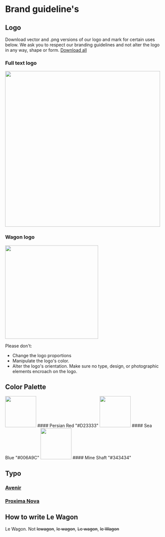# Brand guideline's

## Logo

Download vector and .png versions of our logo and mark for certain uses below. We ask you to respect our branding guidelines and not alter the logo in any way, shape or form. [Download all](https://github.com/lewagon/design/raw/master/guidelines/readme_files/assets_pack.zip)

### Full text logo
<img src='https://raw.githubusercontent.com/lewagon/design/master/guidelines/readme_files/assets_pack/pixels/le-wagon-logo-horizontal-red.jpg' width='500' >

### Wagon logo
<img src='https://raw.githubusercontent.com/lewagon/design/master/guidelines/readme_files/assets_pack/pixels/le-wagon-logo-red-940.jpg' width='300' >


Please don't:
- Change the logo proportions
- Manipulate the logo's color.
- Alter the logo's orientation. Make sure no type, design, or photographic elements encroach on the logo.

## Color Palette

<img src="https://raw.githubusercontent.com/lewagon/design/master/guidelines/readme_files/colors/persian-red.jpg" width="100">
#### Persian Red
"#D23333"

<img src="https://raw.githubusercontent.com/lewagon/design/master/guidelines/readme_files/colors/sea-blue.jpg" width="100">
#### Sea Blue
"#006A9C"

<img src='https://raw.githubusercontent.com/lewagon/design/master/guidelines/readme_files/colors/mine-shaft.jpg' width="100" >
#### Mine Shaft
"#343434"

## Typo

### [Avenir](https://www.myfonts.com/fonts/linotype/avenir/)
### [Proxima Nova](https://typekit.com/fonts/proxima-nova)

## How to write Le Wagon

Le Wagon. Not ~~lewagon~~, ~~le wagon~~, ~~Le wagon~~, ~~le Wagon~~ 



